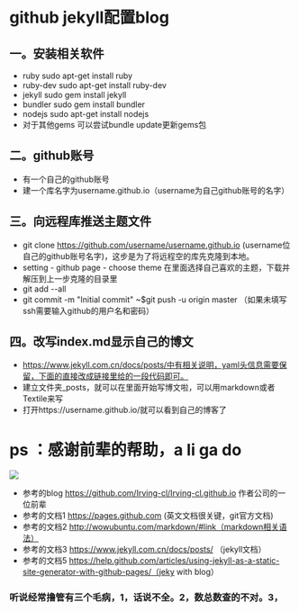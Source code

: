 # github jekyll配置blog
##  一。安装相关软件
- ruby	sudo apt-get install ruby
- ruby-dev	sudo apt-get install ruby-dev
- jekyll	sudo gem install jekyll
- bundler	sudo gem install bundler
- nodejs	sudo apt-get install nodejs
- 对于其他gems	可以尝试bundle update更新gems包
## 二。github账号
- 有一个自己的github账号
- 建一个库名字为username.github.io（username为自己github账号的名字）
## 三。向远程库推送主题文件
 -  git clone https://github.com/username/username.github.io  (username位自己的github账号名字)，这步是为了将远程空的库先克隆到本地。
- setting - github page - choose theme 在里面选择自己喜欢的主题，下载并解压到上一步克隆的目录里
- git add --all
- git commit -m "Initial commit"
~$git push -u origin master （如果未填写ssh需要输入github的用户名和密码）

## 四。改写index.md显示自己的博文
- https://www.jekyll.com.cn/docs/posts/中有相关说明，yaml头信息需要保留，下面的直接改成链接里给的一段代码即可。
- 建立文件夹_posts，就可以在里面开始写博文啦，可以用markdown或者Textile来写
- 打开https://username.github.io/就可以看到自己的博客了

# ps ：感谢前辈的帮助，a li ga do

![](https://timgsa.baidu.com/timg?image&quality=80&size=b9999_10000&sec=1512990414548&di=ce8b9fa2c9300726ded85765a966d1c0&imgtype=0&src=http%3A%2F%2Fi2.hdslb.com%2Fbfs%2Fface%2F38a807a805787f8d049ae5617117068635133f74.jpg)

- 参考的blog   https://github.com/Irving-cl/Irving-cl.github.io 作者公司的一位前辈
- 参考的文档1 https://pages.github.com (英文文档很关键，git官方文档)
- 参考的文档2 http://wowubuntu.com/markdown/#link（markdown相关语法）
- 参考的文档3 https://www.jekyll.com.cn/docs/posts/ （jekyll文档）
- 参考的文档5 https://help.github.com/articles/using-jekyll-as-a-static-site-generator-with-github-pages/（jeky with blog）
### 听说经常撸管有三个毛病，1，话说不全。2，数总数查的不对。3，
